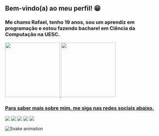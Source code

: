 ## Bem-vindo(a) ao meu perfil! 😁

  ### Me chamo Rafael, tenho 19 anos, sou um aprendiz em programação e estou fazendo bacharel em Ciência da Computação na UESC.
  
 <div>
   <a href="https://github.com/rafinhaaaaXD">
   <img height="180em" src="https://github-readme-stats.vercel.app/api?username=rafinhaaaaXD&show_icons=true&theme=codeSTACKr&include_all_commits=true&count_private=true"/>
   <img height="180em" src="https://github-readme-stats.vercel.app/api/top-langs/?username=rafinhaaaaXD&layout=compact&langs_count=6&theme=codeSTACKr"/>


 <br>
 
  ### Para saber mais sobre mim, me siga nas redes sociais abaixo.
 
<div> 
  <a href="https://www.youtube.com/channel/UCdQ5EPr6swyS1HS7Z8gyTHw" target="_blank"><img src="https://img.shields.io/badge/YouTube-FF0000?style=for-the-badge&logo=youtube&logoColor=white" target="_blank"></a>
  <a href="https://instagram.com/rafaelm_04" target="_blank"><img src="https://img.shields.io/badge/-Instagram-%23E4405F?style=for-the-badge&logo=instagram&logoColor=white" target="_blank"></a>
  <a href="https://instagram.com/draw.rafas" target="_blank"><img src="https://img.shields.io/badge/-Instagram-%23E4405F?style=for-the-badge&logo=instagram&logoColor=white" target="_blank"></a>
 <a href="https://discord.gg/qUjk9h4Jxw" target="_blank"><img src="https://img.shields.io/badge/Discord-7289DA?style=for-the-badge&logo=discord&logoColor=white" target="_blank"></a> 
  <a href = "mailto:rafaelmarquesr4@gmail.com"><img src="https://img.shields.io/badge/-Gmail-%23333?style=for-the-badge&logo=gmail&logoColor=white" target="_blank"></a>
 
 
  ![Snake animation](https://github.com/devemdobro/devemdobro/blob/output/github-contribution-grid-snake.svg)

</div>
